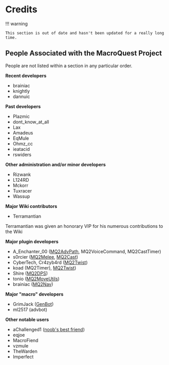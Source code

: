 # Credits

!!! warning

    This section is out of date and hasn't been updated for a really long time.

## People Associated with the MacroQuest Project

People are not listed within a section in any particular order.

**Recent developers**

* brainiac
* knightly
* dannuic

**Past developers**

* Plazmic
* dont_know_at_all
* Lax
* Amadeus
* EqMule
* Ohmz_cc
* ieatacid
* rswiders

**Other administration and/or minor developers**

* Rizwank
* L124RD
* Mckorr
* Tuxracer
* Wassup

**Major Wiki contributors**

* Terramantian

Terramantian was given an honorary VIP for his numerous contributions to the Wiki

**Major plugin developers**

* A_Enchanter_00 ([MQ2AdvPath](../plugins/community-plugins/mq2advpath.md), MQ2VoiceCommand, MQ2CastTimer)
* s0rcier ([MQ2Melee](../plugins/community-plugins/mq2melee.md), [MQ2Cast](../plugins/community-plugins/mq2cast.md))
* CyberTech, Cr4zyb4rd ([MQ2Twist](../plugins/community-plugins/mq2twist/))
* koad (MQ2Timer), [MQ2Twist](../plugins/community-plugins/mq2twist/))
* Shire ([MQ2DPS](../plugins/community-plugins/mq2dps.md))
* tonio ([MQ2MoveUtils](../plugins/community-plugins/mq2moveutils/))
* brainiac ([MQ2Nav](https://github.com/brainiac/MQ2Nav))

**Major "macro" developers**

* GrimJack ([GenBot](../macros/gallery/genbot.md))
* ml2517 (advbot)

**Other notable users**

* aChallenged1 ([noob's best friend](https://macroquest.org/phpBB3/viewtopic.php?t=10464))
* eqjoe
* MacroFiend
* vzmule
* TheWarden
* Imperfect
